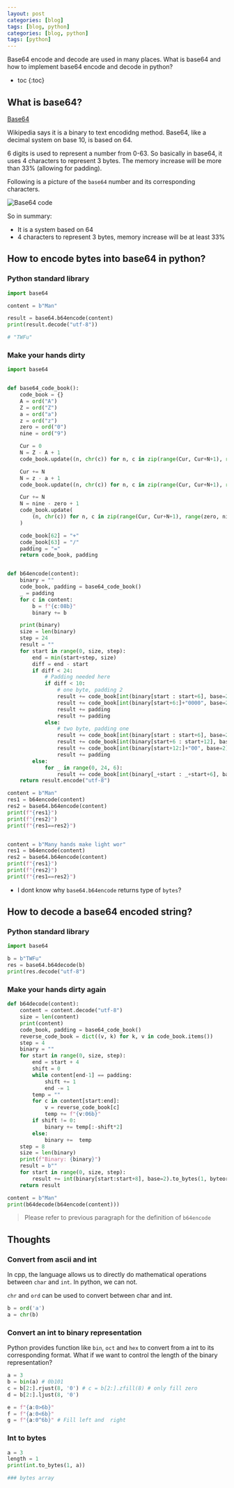 ```yaml
---
layout: post
categories: [blog]
tags: [blog, python]
categories: [blog, python]
tags: [python]
---
```


Base64 encode and decode are used in many places.
What is base64 and how to implement base64 encode and decode in python?

+ toc
{:toc}

## What is base64?

[Base64](https://en.wikipedia.org/wiki/Base64)

Wikipedia says it is a binary to text encodidng method. Base64, like a decimal
system on base 10, is based on 64.

6 digits is used to represent a number from 0-63. So basically in base64, it uses
4 characters to represent 3 bytes. The memory increase will be more than 33%
(allowing for padding).

Following is a picture of the `base64` number and its corresponding characters.

![Base64 code](/images/base64/base64-code.png)

So in summary:

+ It is a system based on 64
+ 4 characters to represent 3 bytes, memory increase will be at least 33%

## How to encode bytes into base64 in python?

### Python standard library

```python
import base64

content = b"Man"

result = base64.b64encode(content)
print(result.decode("utf-8"))

# "TWFu"
```

### Make your hands dirty

```python
import base64


def base64_code_book():
    code_book = {}
    A = ord("A")
    Z = ord("Z")
    a = ord("a")
    z = ord("z")
    zero = ord("0")
    nine = ord("9")

    Cur = 0
    N = Z - A + 1
    code_book.update((n, chr(c)) for n, c in zip(range(Cur, Cur+N+1), range(A, Z+1)))

    Cur += N
    N = z - a + 1
    code_book.update((n, chr(c)) for n, c in zip(range(Cur, Cur+N+1), range(a, z+1)))

    Cur += N
    N = nine - zero + 1
    code_book.update(
        (n, chr(c)) for n, c in zip(range(Cur, Cur+N+1), range(zero, nine+1))
    )

    code_book[62] = "+"
    code_book[63] = "/"
    padding = "="
    return code_book, padding


def b64encode(content):
    binary = ""
    code_book, padding = base64_code_book()
    _ = padding
    for c in content:
        b = f"{c:08b}"
        binary += b

    print(binary)
    size = len(binary)
    step = 24
    result = ""
    for start in range(0, size, step):
        end = min(start+step, size)
        diff = end - start
        if diff < 24:
            # Padding needed here
            if diff < 10:
                # one byte, padding 2
                result += code_book[int(binary[start : start+6], base=2)]
                result += code_book[int(binary[start+6:]+"0000", base=2)]
                result += padding
                result += padding
            else:
                # two byte, padding one
                result += code_book[int(binary[start : start+6], base=2)]
                result += code_book[int(binary[start+6 : start+12], base=2)]
                result += code_book[int(binary[start+12:]+"00", base=2)]
                result += padding
        else:
            for _ in range(0, 24, 6):
                result += code_book[int(binary[_+start : _+start+6], base=2)]
    return result.encode("utf-8")

content = b"Man"
res1 = b64encode(content)
res2 = base64.b64encode(content)
print(f"{res1}")
print(f"{res2}")
print(f"{res1==res2}")


content = b"Many hands make light wor"
res1 = b64encode(content)
res2 = base64.b64encode(content)
print(f"{res1}")
print(f"{res2}")
print(f"{res1==res2}")
```

+ I dont know why `base64.b64encode` returns type of `bytes`?

## How to decode a base64 encoded string?

### Python standard library

```python
import base64

b = b"TWFu"
res = base64.b64decode(b)
print(res.decode("utf-8")
```

### Make your hands dirty again

```python
def b64decode(content):
    content = content.decode("utf-8")
    size = len(content)
    print(content)
    code_book, padding = base64_code_book()
    reverse_code_book = dict((v, k) for k, v in code_book.items())
    step = 4
    binary = ""
    for start in range(0, size, step):
        end = start + 4
        shift = 0
        while content[end-1] == padding:
            shift += 1
            end -= 1
        temp = ""
        for c in content[start:end]:
            v = reverse_code_book[c]
            temp += f"{v:06b}"
        if shift != 0:
            binary += temp[:-shift*2]
        else:
            binary +=  temp
    step = 8
    size = len(binary)
    print(f"Binary: {binary}")
    result = b""
    for start in range(0, size, step):
        result += int(binary[start:start+8], base=2).to_bytes(1, byteorder=sys.byteorder)
    return result

content = b"Man"
print(b64decode(b64encode(content)))
```

> Please refer to previous paragraph for the definition of `b64encode`

## Thoughts

### Convert from ascii and int

In cpp, the language allows us to directly do mathematical operations between `char`
and `int`. In python, we can not.

`chr` and `ord` can be used to convert between char and int.

```python
b = ord('a')
a = chr(b)
```

### Convert an int to binary representation

Python provides function like `bin`, `oct` and `hex` to convert from a int to its corresponding
format. What if we want to control the length of the binary representation?

```python
a = 3
b = bin(a) # 0b101
c = b[2:].rjust(8, '0') # c = b[2:].zfill(8) # only fill zero
d = b[2:].ljust(8, '0')

e = f"{a:0>6b}"
f = f"{a:0<6b}"
g = f"{a:0^6b}" # Fill left and  right
```

### Int to bytes

```python
a = 3
length = 1
print(int.to_bytes(1, a))

### bytes array
```
